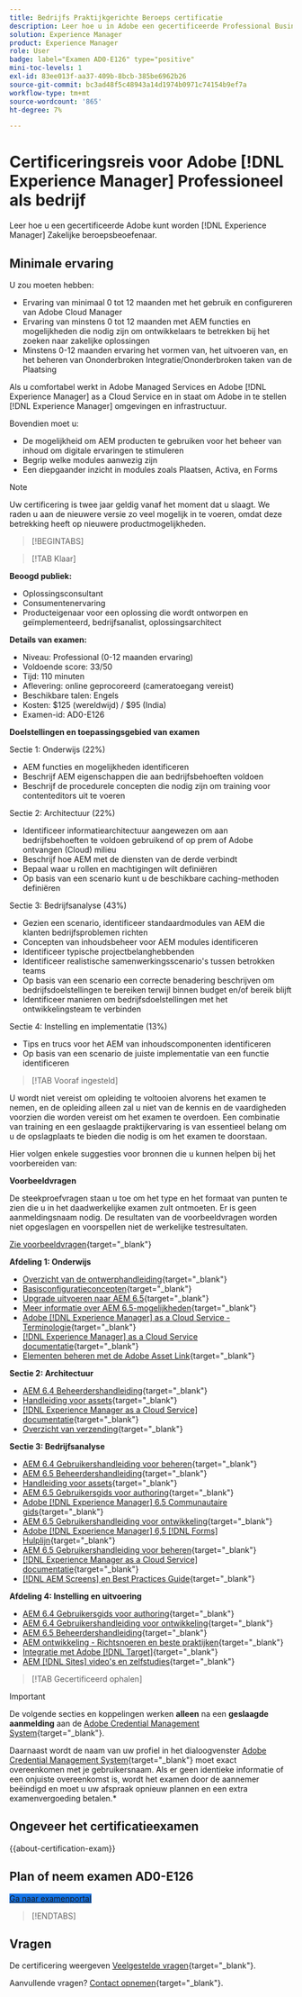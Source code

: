 ```yaml
---
title: Bedrijfs Praktijkgerichte Beroeps certificatie
description: Leer hoe u in Adobe een gecertificeerde Professional Business Practice kunt worden [!DNL Experience Manager].
solution: Experience Manager
product: Experience Manager
role: User
badge: label="Examen AD0-E126" type="positive"
mini-toc-levels: 1
exl-id: 83ee013f-aa37-409b-8bcb-385be6962b26
source-git-commit: bc3ad48f5c48943a14d1974b0971c74154b9ef7a
workflow-type: tm+mt
source-wordcount: '865'
ht-degree: 7%

---
```


# Certificeringsreis voor Adobe [!DNL Experience Manager] Professioneel als bedrijf

Leer hoe u een gecertificeerde Adobe kunt worden [!DNL Experience Manager] Zakelijke beroepsbeoefenaar.

## Minimale ervaring

U zou moeten hebben:

* Ervaring van minimaal 0 tot 12 maanden met het gebruik en configureren van Adobe Cloud Manager
* Ervaring van minstens 0 tot 12 maanden met AEM functies en mogelijkheden die nodig zijn om ontwikkelaars te betrekken bij het zoeken naar zakelijke oplossingen
* Minstens 0-12 maanden ervaring het vormen van, het uitvoeren van, en het beheren van Ononderbroken Integratie/Ononderbroken taken van de Plaatsing

Als u comfortabel werkt in Adobe Managed Services en Adobe [!DNL Experience Manager] as a Cloud Service en in staat om Adobe in te stellen [!DNL Experience Manager] omgevingen en infrastructuur.

Bovendien moet u:

* De mogelijkheid om AEM producten te gebruiken voor het beheer van inhoud om digitale ervaringen te stimuleren
* Begrip welke modules aanwezig zijn
* Een diepgaander inzicht in modules zoals Plaatsen, Activa, en Forms

>[!NOTE]
>
>Uw certificering is twee jaar geldig vanaf het moment dat u slaagt. We raden u aan de nieuwere versie zo veel mogelijk in te voeren, omdat deze betrekking heeft op nieuwere productmogelijkheden.

>[!BEGINTABS]

>[!TAB Klaar]

**Beoogd publiek:**

* Oplossingsconsultant
* Consumentenervaring
* Producteigenaar voor een oplossing die wordt ontworpen en geïmplementeerd, bedrijfsanalist, oplossingsarchitect

**Details van examen:**

* Niveau: Professional (0-12 maanden ervaring)
* Voldoende score: 33/50
* Tijd: 110 minuten
* Aflevering: online geprocoreerd (cameratoegang vereist)
* Beschikbare talen: Engels
* Kosten: $125 (wereldwijd) / $95 (India)
* Examen-id: AD0-E126

**Doelstellingen en toepassingsgebied van examen**

Sectie 1: Onderwijs (22%)

* AEM functies en mogelijkheden identificeren
* Beschrijf AEM eigenschappen die aan bedrijfsbehoeften voldoen
* Beschrijf de procedurele concepten die nodig zijn om training voor contenteditors uit te voeren

Sectie 2: Architectuur (22%)

* Identificeer informatiearchitectuur aangewezen om aan bedrijfsbehoeften te voldoen gebruikend of op prem of Adobe ontvangen (Cloud) milieu
* Beschrijf hoe AEM met de diensten van de derde verbindt
* Bepaal waar u rollen en machtigingen wilt definiëren
* Op basis van een scenario kunt u de beschikbare caching-methoden definiëren

Sectie 3: Bedrijfsanalyse (43%)

* Gezien een scenario, identificeer standaardmodules van AEM die klanten bedrijfsproblemen richten
* Concepten van inhoudsbeheer voor AEM modules identificeren
* Identificeer typische projectbelanghebbenden
* Identificeer realistische samenwerkingsscenario&#39;s tussen betrokken teams
* Op basis van een scenario een correcte benadering beschrijven om bedrijfsdoelstellingen te bereiken terwijl binnen budget en/of bereik blijft
* Identificeer manieren om bedrijfsdoelstellingen met het ontwikkelingsteam te verbinden

Sectie 4: Instelling en implementatie (13%)

* Tips en trucs voor het AEM van inhoudscomponenten identificeren
* Op basis van een scenario de juiste implementatie van een functie identificeren

>[!TAB Vooraf ingesteld]

U wordt niet vereist om opleiding te voltooien alvorens het examen te nemen, en de opleiding alleen zal u niet van de kennis en de vaardigheden voorzien die worden vereist om het examen te overdoen. Een combinatie van training en een geslaagde praktijkervaring is van essentieel belang om u de opslagplaats te bieden die nodig is om het examen te doorstaan.

Hier volgen enkele suggesties voor bronnen die u kunnen helpen bij het voorbereiden van:

**Voorbeeldvragen**

De steekproefvragen staan u toe om het type en het formaat van punten te zien die u in het daadwerkelijke examen zult ontmoeten. Er is geen aanmeldingsnaam nodig. De resultaten van de voorbeeldvragen worden niet opgeslagen en voorspellen niet de werkelijke testresultaten.

[Zie voorbeeldvragen](https://scorpion.caveon.com/launchpad/ad0-e126-adobe-experience-manager-business-practitioner-professional-copy-ddww4w){target="_blank"}

**Afdeling 1: Onderwijs**

* [Overzicht van de ontwerphandleiding](https://experienceleague.adobe.com/docs/experience-manager-65/authoring/home.html){target="_blank"}
* [Basisconfiguratieconcepten](https://experienceleague.adobe.com/docs/experience-manager-65/deploying/configuring/configuring.html){target="_blank"}
* [Upgrade uitvoeren naar AEM 6.5](https://experienceleague.adobe.com/docs/experience-manager-65/deploying/upgrading/upgrade.html){target="_blank"}
* [Meer informatie over AEM 6.5-mogelijkheden](https://experienceleague.adobe.com/docs/experience-manager-65/user-guide/troubleshooting/learn.html){target="_blank"}
* [Adobe [!DNL Experience Manager] as a Cloud Service - Terminologie](https://experienceleague.adobe.com/docs/experience-manager-cloud-service/overview/terminology.html){target="_blank"}
* [[!DNL Experience Manager] as a Cloud Service documentatie](https://experienceleague.adobe.com/docs/experience-manager-cloud-service/content/home.html?lang=nl){target="_blank"}
* [Elementen beheren met de Adobe Asset Link](https://helpx.adobe.com/nl/enterprise/using/manage-assets-using-adobe-asset-link.html){target="_blank"}

**Sectie 2: Architectuur**

* [AEM 6.4 Beheerdershandleiding](https://experienceleague.adobe.com/docs/experience-manager-64/administering/home.html){target="_blank"}
* [Handleiding voor assets](https://experienceleague.adobe.com/docs/experience-manager-64/assets/home.html){target="_blank"}
* [[!DNL Experience Manager as a Cloud Service] documentatie](https://experienceleague.adobe.com/docs/experience-manager-cloud-service/content/home.html?lang=nl){target="_blank"}
* [Overzicht van verzending](https://experienceleague.adobe.com/docs/experience-manager-dispatcher/using/dispatcher.html){target="_blank"}

**Sectie 3: Bedrijfsanalyse**

* [AEM 6.4 Gebruikershandleiding voor beheren](https://experienceleague.adobe.com/docs/experience-manager-64/managing/home.html){target="_blank"}
* [AEM 6.5 Beheerdershandleiding](https://experienceleague.adobe.com/docs/experience-manager-65/administering/home.html){target="_blank"}
* [Handleiding voor assets](https://experienceleague.adobe.com/docs/experience-manager-64/assets/home.html){target="_blank"}
* [AEM 6.5 Gebruikersgids voor authoring](https://experienceleague.adobe.com/docs/experience-manager-65/authoring/home.html){target="_blank"}
* [Adobe [!DNL Experience Manager] 6.5 Communautaire gids](https://experienceleague.adobe.com/docs/experience-manager-65/communities/home.html){target="_blank"}
* [AEM 6.5 Gebruikershandleiding voor ontwikkeling](https://experienceleague.adobe.com/docs/experience-manager-65/developing/home.html){target="_blank"}
* [Adobe [!DNL Experience Manager] 6,5 [!DNL Forms] Hulplijn](https://experienceleague.adobe.com/docs/experience-manager-65/forms/home.html){target="_blank"}
* [AEM 6.5 Gebruikershandleiding voor beheren](https://experienceleague.adobe.com/docs/experience-manager-65/managing/home.html){target="_blank"}
* [[!DNL Experience Manager as a Cloud Service] documentatie](https://experienceleague.adobe.com/docs/experience-manager-cloud-service/content/home.html?lang=nl){target="_blank"}
* [[!DNL AEM Screens] en Best Practices Guide](https://experienceleague.adobe.com/docs/experience-manager-screens/using/about-guide.html){target="_blank"}

**Afdeling 4: Instelling en uitvoering**

* [AEM 6.4 Gebruikersgids voor authoring](https://experienceleague.adobe.com/docs/experience-manager-64/authoring/home.html){target="_blank"}
* [AEM 6.4 Gebruikershandleiding voor ontwikkeling](https://experienceleague.adobe.com/docs/experience-manager-64/developing/home.html){target="_blank"}
* [AEM 6.5 Beheerdershandleiding](https://experienceleague.adobe.com/docs/experience-manager-65/administering/home.html){target="_blank"}
* [AEM ontwikkeling - Richtsnoeren en beste praktijken](https://experienceleague.adobe.com/docs/experience-manager-65/developing/introduction/dev-guidelines-bestpractices.html){target="_blank"}
* [Integratie met Adobe [!DNL Target]](https://experienceleague.adobe.com/docs/experience-manager-cloud-service/sites/integrations/integrating-adobe-target.html){target="_blank"}
* [AEM [!DNL Sites] video&#39;s en zelfstudies](https://experienceleague.adobe.com/docs/experience-manager-learn/sites/overview.html){target="_blank"}

>[!TAB Gecertificeerd ophalen]

>[!IMPORTANT]
>
>De volgende secties en koppelingen werken **alleen**  na een **geslaagde aanmelding** aan de [Adobe Credential Management System](https://www.certmetrics.com/adobe){target="_blank"}.
>
>Daarnaast wordt de naam van uw profiel in het dialoogvenster [Adobe Credential Management System](https://www.certmetrics.com/adobe){target="_blank"} moet exact overeenkomen met je gebruikersnaam. Als er geen identieke informatie of een onjuiste overeenkomst is, wordt het examen door de aannemer beëindigd en moet u uw afspraak opnieuw plannen en een extra examenvergoeding betalen.*


## Ongeveer het certificatieexamen

{{about-certification-exam}}

## Plan of neem examen AD0-E126

<a href="https://www.certmetrics.com/adobe/candidate/examity_sso.aspx?eid=AD0-E126" target="_blank" class="spectrum-Button spectrum-Button--fill spectrum-Button--accent spectrum-Button--sizeM is-margin-bottom-big-big at-element-click-tracking" style="background-color:#1473E6">

<span class="spectrum-Button-label has-no-wrap">
   Ga naar examenportal
</span>
</a>

>[!ENDTABS]

## Vragen

De certificering weergeven [Veelgestelde vragen](https://experienceleague.adobe.com/docs/certification/certification/faq.html){target="_blank"}.

Aanvullende vragen? [Contact opnemen](mailto:certif@adobe.com){target="_blank"}.
